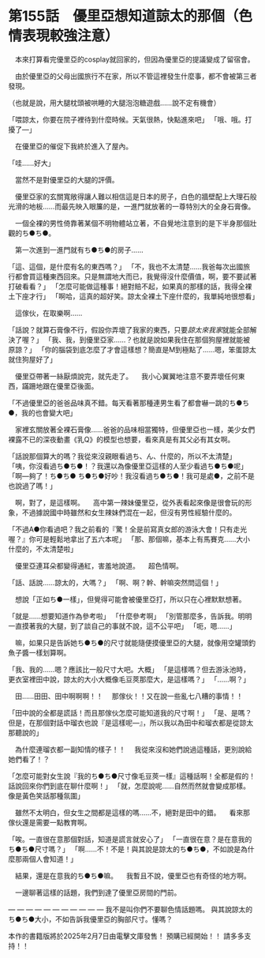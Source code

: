 # 第155話　優里亞想知道諒太的那個（色情表現較強注意）

　本來打算看完優里亞的cosplay就回家的，但因為優里亞的提議變成了留宿會。

　由於優里亞的父母出國旅行不在家，所以不管這裡發生什麼事，都不會被第三者發現。

（也就是說，用大腿枕頭被哄睡的大腿泡泡糖遊戲……說不定有機會）

「喂諒太，你要在院子裡待到什麼時候。天氣很熱，快點進來吧」
「哦、哦。打擾了—」

　在優里亞的催促下我終於進入了屋內。

「哇……好大」

　當然不是對優里亞的大腿的評價。

　優里亞家的玄關寬敞得讓人難以相信這是日本的房子，白色的牆壁配上大理石般光滑的地板……而最先映入眼簾的是，一進門就放著的一尊特別大的全身石膏像。

　一個全裸的男性倚靠著某個不明物體站立著，不自覺地注意到的是下半身那個壯觀的ち●ち●。

　第一次進到一進門就有ち●ち●的房子……

「這、這個，是什麼有名的東西嗎？」
「不，我也不太清楚……我爸每次出國旅行都會買這種東西回來。只是無謂地大而已，我覺得沒什麼價值，啊，要不要試著打破看看？」
「怎麼可能做這種事！絕對賠不起，如果真的那樣的話，我得全裸土下座才行」
「啊哈，這真的超好笑。諒太全裸土下座什麼的，我單純地很想看」

　這傢伙，在取樂啊……

「話說？就算石膏像不行，假設你弄壞了我家的東西，只要*諒太來我家*就能全部解決了喔？」
「我、我，到優里亞家……？也就是說如果我住在那個狗屋裡就能被原諒？」
「你的腦袋到底怎麼了才會這樣想？簡直是M到極點了……嗯，笨蛋諒太就住狗屋好了」

　優里亞帶著一絲厭煩說完，就先走了。
　我小心翼翼地注意不要弄壞任何東西，蹣跚地跟在優里亞後面。

「不過優里亞的爸爸品味真不錯。每天看著那種連男生看了都會嚇一跳的ち●ち●，我的也會變大吧」

　家裡玄關放著全裸石膏像……爸爸的品味相當獨特，但優里亞也一樣，美少女們裸露不已的深夜動畫《乳Q》的模型也想要，看來真是有其父必有其女啊。

「話說那個算大的嗎？我從來沒親眼看過ち、ん、什麼的，所以不太清楚」
「咦，你沒看過ち●ち●！？我還以為像優里亞這樣的人至少看過ち●ち●呢」
「啊—夠了！ち●ち● ち●ち●好吵！我沒看過ち●ち●！我可是處●，之前不是也說過了嗎！」

　啊，對了，是這樣啊。
　高中第一辣妹優里亞，從外表看起來像是很會玩的形象，不過據說國中時雖然和女生辣妹們混在一起，但沒有男性經驗什麼的。

「不過A●你看過吧？我之前看的『驚！全是前寫真女郎的游泳大會！只有走光喔？』你可是輕鬆地拿出了五六本呢」
「那、那個嘛，基本上有馬賽克……大小什麼的，不太清楚啦」

　優里亞連耳朵都變得通紅，害羞地說道。
　超色情啊。

「話、話說……諒太的，大嗎？」
「啊、啊？幹、幹嘛突然問這個！」

　想說「正如ち●一樣」，但覺得可能會被優里亞打，所以只在心裡默默想著。

「就是……想要知道作為參考啦」
「什麼參考啊」
「別管那麼多，告訴我。明明一直摸著我的大腿，到了談自己的事就不說，這不公平吧」
「呃，嗯……」

　嘛，如果只是告訴她ち●ち●的尺寸就能隨便摸優里亞的大腿，就像用空罐頭釣魚子醬一樣划算啊。

「我、我的……嗯？應該比一般尺寸大吧。大概」
「是這樣嗎？但去游泳池時，更衣室裡田中說，諒太的大小大概像毛豆莢那麼大，是這樣嗎？」
「……啊？」

　田……田田、田中啊啊啊！！
　那傢伙！！又在說一些亂七八糟的事情！！

「田中說的全都是謊話！而且那傢伙怎麼可能知道我的尺寸啊！」
「是、是嗎？但是，在那個對話中瑠衣也說『是這樣呢—』，所以我以為田中和瑠衣都是從諒太那聽說的」

　為什麼連瑠衣都一副知情的樣子！！
　我從來沒和她們說過這種話，更別說給她們看了！？

「怎麼可能對女生說『我的ち●ち●尺寸像毛豆莢一樣』這種話啊！全都是假的！話說回來你們到底在聊什麼啊！」
「就，怎麼說呢……自然而然就會變成那樣。像是黃色笑話那種氛圍」

　雖然不太明白，但女生之間都是這樣的嗎……不，絕對是田中的錯。
　看來那傢伙還是需要一點教育啊。

「唉。一直很在意那個對話，知道是謊言就安心了」
「一直很在意？是在意我的ち●ち●尺寸嗎？」
「啊……不！不是！與其說是諒太的ち●ち●，不如說是為什麼那兩個人會知道！」

　結果，還是在意我的ち●ち●嘛。
　我暫且不說，優里亞也有奇怪的地方啊。

　一邊聊著這樣的話題，我們到達了優里亞房間的門前。

— — — — — — — — — — —
我不是叫你們不要聊色情話題嗎。
與其說諒太的ち●ち●大小，不如告訴我優里亞的胸部尺寸。懂嗎？

本作的書籍版將於2025年2月7日由電擊文庫發售！
預購已經開始！！
請多多支持！！